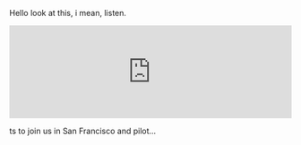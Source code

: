 Hello look at this, i mean, listen.

<iframe width="100%" height="166" scrolling="no" frameborder="no" src="https://w.soundcloud.com/player/?url=https%3A//api.soundcloud.com/tracks/237167529&amp;color=009bdb&amp;auto_play=false&amp;hide_related=false&amp;show_comments=true&amp;show_user=false&amp;show_reposts=true"></iframe>

ts to join us in San Francisco and pilot...